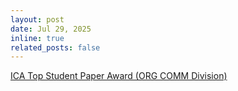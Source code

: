 ```yaml
---
layout: post
date: Jul 29, 2025
inline: true
related_posts: false
---
```


[ICA Top Student Paper Award (ORG COMM Division)](https://www.hkbu.edu.hk/en/whats-new/campus-digest/2025/0729-faculty-and-students-honoured-at-international-communication-conference.html)
